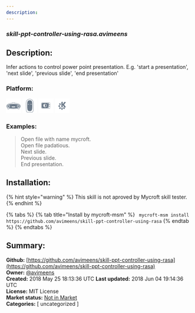 ```yaml
---
description: 
---
```


### _skill-ppt-controller-using-rasa.avimeens_  
## Description:  
Infer actions to control power point presentation. E.g. 'start a presentation', 'next slide', 'previous slide', 'end presentation'  
  
### Platform:  
 ![Mark I](../.gitbook/assets/mark-1-icon.png)  ![Mark II](../.gitbook/assets/mark-2-icon.png)  ![Picroft](../.gitbook/assets/picroft-icon.png)  ![plasmoid](../.gitbook/assets/kde.png)   
### Examples:  
> Open file with name mycroft.  
> Open file padatious.  
> Next slide.  
> Previous slide.  
> End presentation.  
  
## Installation:  
{% hint style="warning" %}
This skill is not aproved by Mycroft skill tester.
{% endhint %}
    
{% tabs %}
{% tab title="Install by mycroft-msm" %}
``` mycroft-msm install https://github.com/avimeens/skill-ppt-controller-using-rasa```
{% endtab %}
  {% endtabs %}
    
## Summary:  
**Github:** [https://github.com/avimeens/skill-ppt-controller-using-rasa](https://github.com/avimeens/skill-ppt-controller-using-rasa)  
**Owner:** [@avimeens](https://github.com/avimeens)  
**Created:** 2018 May 25 18:13:36 UTC  **Last updated:** 2018 Jun 04 19:14:36 UTC  
**License:** MIT License  
**Market status:** [Not in Market](https://market.mycroft.ai/skill/)  
**Categories:** [ uncategorized ]   
